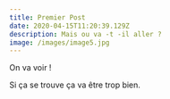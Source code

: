 ```yaml
---
title: Premier Post
date: 2020-04-15T11:20:39.129Z
description: Mais ou va -t -il aller ?
image: /images/image5.jpg
---
```

On va voir !

Si ça se trouve ça va être trop bien.